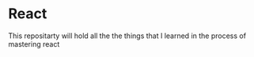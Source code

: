 # React
This repositarty will hold all the the things that I learned in the process of mastering react
